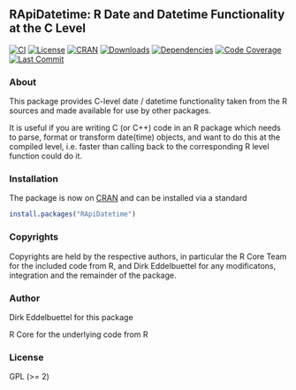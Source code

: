## RApiDatetime: R Date and Datetime Functionality at the C Level

[![CI](https://github.com/eddelbuettel/rapidatetime/workflows/ci/badge.svg)](https://github.com/eddelbuettel/rapidatetime/actions?query=workflow%3Aci)
[![License](http://img.shields.io/badge/license-GPL%20%28%3E=%202%29-brightgreen.svg?style=flat)](http://www.gnu.org/licenses/gpl-2.0.html) 
[![CRAN](http://www.r-pkg.org/badges/version/RApiDatetime)](https://cran.r-project.org/package=RApiDatetime) 
[![Downloads](http://cranlogs.r-pkg.org/badges/RApiDatetime?color=brightgreen)](https://www.r-pkg.org:443/pkg/RApiDatetime) 
[![Dependencies](https://tinyverse.netlify.com/badge/RApiDatetime)](https://cran.r-project.org/package=RApiDatetime) 
[![Code Coverage](https://codecov.io/gh/eddelbuettel/rapidatetime/graph/badge.svg)](https://codecov.io/gh/eddelbuettel/rapidatetime) 
[![Last Commit](https://img.shields.io/github/last-commit/eddelbuettel/rapidatetime)](https://github.com/eddelbuettel/rapidatetime)

### About

This package provides C-level date / datetime functionality taken from the R
sources and made available for use by other packages.

It is useful if you are writing C (or C++) code in an R package which needs
to parse, format or transform date(time) objects, and want to do this at the 
compiled level, i.e. faster than calling back to the corresponding R level 
function could do it.

### Installation

The package is now on [CRAN](https://cran.r-project.org) and can be installed
via a standard

```r
install.packages("RApiDatetime")
```

### Copyrights

Copyrights are held by the respective authors, in particular the R Core Team
for the included code from R, and Dirk Eddelbuettel for any modificatons,
integration and the remainder of the package.

### Author

Dirk Eddelbuettel for this package

R Core for the underlying code from R

### License

GPL (>= 2)

